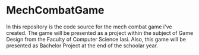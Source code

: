 # MechCombatGame
In this repository is the code source for the mech combat game i've created. The game will be presented as a project within the subject of Game Design from the Faculty of Computer Science Iasi. Also, this game will be presented as Bachelor Project at the end of the schoolar year.
